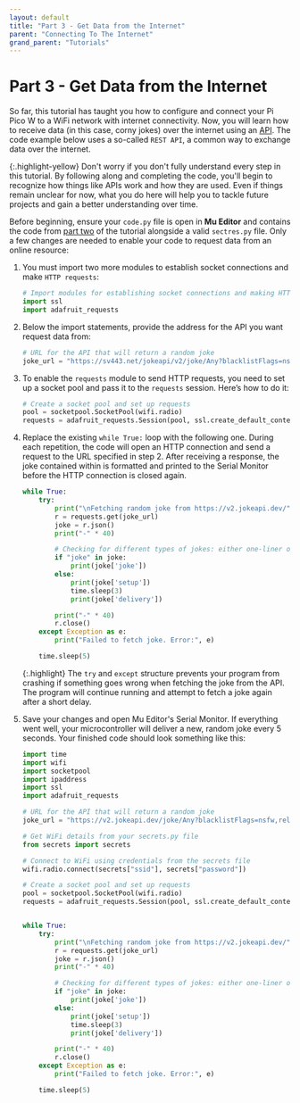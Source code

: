 ```yaml
---
layout: default
title: "Part 3 - Get Data from the Internet"
parent: "Connecting To The Internet"
grand_parent: "Tutorials"
---
```


# Part 3 - Get Data from the Internet

So far, this tutorial has taught you how to configure and connect your Pi Pico W to a WiFi network with internet connectivity. Now, you will learn how to receive data (in this case, corny jokes) over the internet using an [API](../../glossary/glossary). The code example below uses a so-called `REST API`, a common way to exchange data over the internet.

{:.highlight-yellow}
Don't worry if you don't fully understand every step in this tutorial.  By following along and completing the code, you'll begin to recognize  how things like APIs work and how they are used. Even if things remain  unclear for now, what you do here will help you to tackle future  projects and gain a better understanding over time.

Before beginning, ensure your `code.py` file is open in **Mu Editor** and contains the code from [part two](part-2) of the tutorial alongside a valid `sectres.py` file. Only a few changes are needed to enable your code to request data from an online resource:

1. You must import two more modules to establish socket connections and make `HTTP requests`:
   ```python
   # Import modules for establishing socket connections and making HTTP requests
   import ssl
   import adafruit_requests
   ```

2. Below the import statements, provide the address for the API you want request data from:
   ```python
   # URL for the API that will return a random joke
   joke_url = "https://sv443.net/jokeapi/v2/joke/Any?blacklistFlags=nsfw,religious,political,racist,sexist,explicit"
   ```

3. To enable the `requests` module to send HTTP requests, you need to set up a socket pool and pass it to the `requests` session. Here’s how to do it:
   ```python
   # Create a socket pool and set up requests
   pool = socketpool.SocketPool(wifi.radio)
   requests = adafruit_requests.Session(pool, ssl.create_default_context())
   ```

4. Replace the existing `while True:` loop with the following one. During each repetition, the code will open an HTTP connection and send a request to the URL specified in step 2. After receiving a response, the joke contained within is formatted and printed to the Serial Monitor before the HTTP connection is closed again. 

   ```python
   while True:
       try:
           print("\nFetching random joke from https://v2.jokeapi.dev/")
           r = requests.get(joke_url)
           joke = r.json()
           print("-" * 40)
   
           # Checking for different types of jokes: either one-liner or setup and delivery
           if "joke" in joke:
               print(joke['joke'])
           else:
               print(joke['setup'])
               time.sleep(3)
               print(joke['delivery'])
   
           print("-" * 40)
           r.close()
       except Exception as e:
           print("Failed to fetch joke. Error:", e)
   
       time.sleep(5)
   ```

   {:.highlight}
   The `try` and `except` structure prevents your program from crashing if something goes wrong when fetching the joke from the API. The program will continue running and attempt to fetch a joke again after a short delay.

5. Save your changes and open Mu Editor's Serial Monitor. If everything went well, your microcontroller will deliver a new, random joke every 5 seconds. Your finished code should look something like this:

   ```python
   import time
   import wifi
   import socketpool
   import ipaddress
   import ssl
   import adafruit_requests
   
   # URL for the API that will return a random joke
   joke_url = "https://v2.jokeapi.dev/joke/Any?blacklistFlags=nsfw,religious,political,racist,sexist,explicit"
   
   # Get WiFi details from your secrets.py file
   from secrets import secrets
   
   # Connect to WiFi using credentials from the secrets file
   wifi.radio.connect(secrets["ssid"], secrets["password"])
   
   # Create a socket pool and set up requests
   pool = socketpool.SocketPool(wifi.radio)
   requests = adafruit_requests.Session(pool, ssl.create_default_context())
   
   
   while True:
       try:
           print("\nFetching random joke from https://v2.jokeapi.dev/")
           r = requests.get(joke_url)
           joke = r.json()
           print("-" * 40)
   
           # Checking for different types of jokes: either one-liner or setup and delivery
           if "joke" in joke:
               print(joke['joke'])
           else:
               print(joke['setup'])
               time.sleep(3)
               print(joke['delivery'])
   
           print("-" * 40)
           r.close()
       except Exception as e:
           print("Failed to fetch joke. Error:", e)
   
       time.sleep(5)
   ```
